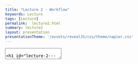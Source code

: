 ```yaml
---
title: "Lecture 2 - Workflow"
keywords: Lecture
tags: [Lecture]
permalink:  lecture2.html
summary: lecture2
layout: presentation
presentationTheme: '/assets/revealJS/css/theme/napier.css' 
---
```

<section data-markdown data-separator="^\n---\n$" data-separator-vertical="^\n--\n$">
<textarea data-template>

# Lecture 2 - Workflow and Repo Management
### SET09121 - Games Engineering

<br><br>
Thomas Methven
<br>
(Original material by Kevin Chalmers and Sam Serrels)

School of Computing. Edinburgh Napier University


---

# Version Control

Version Control is used everywhere, by everyone.

I expect to see best practices in use for this module!


---

# Version Control 

Why use Version control?

- Keep a log of changes to your code  <!-- .element: class="fragment" -->
- An unlimited "undo" button. <!-- .element: class="fragment" -->
- Experiment with new features without trashing your working code <!-- .element: class="fragment" -->
- Helps you work better in teams <!-- .element: class="fragment" --> 
- Mirror your codebase to multiple redundant locations <!-- .element: class="fragment" -->
- Integrate with continuous-integration, testing and deployment tools. <!-- .element: class="fragment" -->


---

<!-- .slide: class="leftalign" -->
# Git 

You can do a lot of things with git, and many of the rules of what
you *should* do are not so much technical limitations but are about
what works well when working together with other people.

VC / GIT is a very powerful set of tools, and that can not only be
overwhelming at first, it also means that you can often do the same (or
similar) things different ways, and they all "work." <!-- .element: class="fragment" -->

Generally, the best way to learn git is probably to first only do very
basic things and not even look at some of the things you can do until
you are familiar and confident about the basics. <!-- .element: class="fragment" -->


---

# Git Hosts

- Local - You don't *need* to push anywhere
- Run your own git server
- GitHub - The de facto for open-source code.
- Bitbucket - Meh
- Gitlab - when you need multiple repos and project management
- [https://gitgud.napier.ac.uk](https://gitgud.napier.ac.uk) - unlimited private repos, napier hosted.


---

# Git clients

- Command Line (Git bash on windows)
- GitHub Desktop - [https://desktop.github.com](https://desktop.github.com)
- Sourcetree - [https://sourcetreeapp.com](https://sourcetreeapp.com)
- GitKraken - [https://gitkraken.com](https://gitkraken.com)

![image](assets/images/sourcetree.png)  <!-- .element height="70%" width="70%" -->

---

# Git Hosts

Honestly I'd just recommend using GitHub Destop these days!
It's the nicest one to use for basic stuff...

---

# Version Control - Best Practices


---

# Commit Often

- Committing often keeps your commits small and, again, helps you commit only related changes. <!-- .element: class="fragment" -->
- Allows you to share your code more frequently with others. <!-- .element: class="fragment" -->
- Easier for everyone to integrate changes regularly and avoid merge conflicts. <!-- .element: class="fragment" -->
- Having few large commits and sharing them rarely, in contrast, makes it hard both to solve conflicts and to comprehend what happened. <!-- .element: class="fragment" -->
- Don't commit only at the end of the day. <!-- .element: class="fragment" -->


---

# Commit Related Changes 

- A commit should be a wrapper for related changes.
- For example: 
    - Fixing two different bugs should produce two separate commits. <!-- .element: class="fragment" -->
- Small commits make it easier for other team members to understand the changes and roll them back if something went wrong. <!-- .element: class="fragment" -->
- Use tools like the staging area and stage only parts of a file, to create very granular commits. <!-- .element: class="fragment" -->


---

# Don't Commit Half-Done Work 

- You should only commit code when it's completed.
- This doesn't mean you have to complete a whole, large feature before committing. <!-- .element: class="fragment" -->
- Split the feature's implementation into logical chunks and remember to commit early and often. <!-- .element: class="fragment" -->
- Consider using Git's "Stash" feature. <!-- .element: class="fragment" -->
- If you absolutely need to commit, commit to a separate branch. <!-- .element: class="fragment" -->


---

# Test Before You Commit 

Resist temptations to commit something that you *think* works. 

- Test it thoroughly 
- make sure it really is completed ...
- ..and has no side effects (as far as one can tell).

<br>

### Don't Break The Build <!-- .element: class="fragment" -->


---

<!-- .slide: class="leftalign" -->
# Write Good Commit Messages

Begin your message with a short summary of your changes.

(Up to 50 characters as a guideline).

Separate it from the following body by including a blank line.

The body of your message should provide detailed answers to the following questions:
<!-- .element: class="fragment" -->
 - What was the motivation for the change?
 - How does it differ from the previous implementation?

<!-- .element: class="fragment" -->


---

# Use Branches 
Branching is Git's most powerful feature.

The tool to help you avoid mixing up different lines of development.

![image](assets/images/gitflowworkflow.png) <!-- .element height="70%" width="70%" -->


---

# Agree on a Workflow 

<div style="text-align: left;">

<p>However you choose to work, just make sure to agree on a common workflow that everyone follows.  </p>

<p>Following and enforcing other practices such as a code standard helps with merging. </p>

</div>

---

# Version Control is not a Backup System

Commit selectively - don't just cram in files.

<br>

### Git is not for Binary files <!-- .element: class="fragment" -->

## Keep The Repo Clean <!-- .element: class="fragment" -->


---

# What goes into a code repository

- Source code files. (.cpp, .h, .java)
- README.md
- LICENSE
- .gitignore
- Buildscripts / makefiles (CMakeLists.txt)
- git submodules


---

# What does not go into a code repository

- Binary files (.wav, .mp3, .jpg, .pdf)  [ok for small things] <!-- .element: class="fragment" -->
- Compiled Code (.exe, .dll, .lib, .so, .obj) <!-- .element: class="fragment" -->
- IDE project files (.vcxproj, .sln) <!-- .element: class="fragment" -->
- Junk and temp files (.log) <!-- .element: class="fragment" -->
- Old code in a separate 'old-code' folder. <!-- .element: class="fragment" -->

<br>

__There are marks at stake here, do this right.__ <!-- .element: class="fragment" -->



---

# Why clean repos? 

Evidence of good software engineering - only include what you need.

Therefore it follows that you *know* should what you need.


<br>

You should understand everything that is in your repo, and be able to justify it's place there. <!-- .element: class="fragment" -->

If you can't; then it shows that you don't understand your own work. <!-- .element: class="fragment" -->

---

# Version Control Best Practices

## Summary
- Commit Often
- Commit Related Changes
- **Don't Break the build**
- Use Branches
- Agree on a Workflow
- Write Good Commit Messages
- **Keep The Repo Clean**


---

# Version Control - Working in teams

---

# Merging 

- Make sure you have the newest stuff
- **Always pull before starting working**

![image](assets/images/gitexample.png) <!-- .element height="110%" width="110%" -->

Advanced trick: You can do "Squash and Rebase" technique to make this
look neater.


---

# Merging 2 

If there were changes on the branch you want to merge into:

- Merge them into your branch, before merging onto it.
- Ensures your work is compatible
![image](assets/images/gitexample2.png) <!-- .element height="100%" width="100%" -->


---

# Branches 

For individual projects, 2 types of branches work fine.

- Master
- Feature Branches

When you scale up onto bigger projects you add more to suit the
development workflow. <!-- .element: class="fragment" -->

There is one rule to rule them all: <!-- .element: class="fragment" -->
** Never break Master ** <!-- .element: class="fragment" -->

- **Development / Master**
    - Merge your feature branches into here
- **Testing**
    - Dev merges into here, get tested before merge to Release
- **Release**
    - Tagged and available for download to the public.
    - Also commonly called "Production" or "Live" branch

<!-- .element: class="fragment" -->

---

# Naming Note
GitHub, like many companies, is in the process of changing the name of the 'Master' branch. It seems to be in progress at time of writing, so you might see it called 'Main', 'Default', or 'Origin' in some tools!

(Don't worry, just remember to **Never break the main branch**)

---

# Branches

![image](assets/images/gitflowworkflow.png) <!-- .element height="100%" width="100%" -->


---

# Branches

![image](assets/images/gitexample3.png) <!-- .element height="100%" width="100%" -->


---

<!-- .slide: class="leftalign" -->
# Pull Requests 

**Not actually a native git feature, Github introduced this concept**


Pull requests are a mechanism for a developer to notify team members that they have completed a feature.

Once their feature branch is ready, the developer files a pull request via their Bitbucket/GitHub account. 
This lets everybody involved know that they need to review the code and merge it into the master branch.

But, the pull request is more than just a notification.
It's a dedicated forum for discussing the proposed feature. 
If there are any problems with the changes, teammates can post feedback in the pull request and even tweak the feature by pushing follow-up commits.
All of this activity is tracked directly inside of the pull request.



---

# Merge Conflicts 

When git-dif doesn't know what you want to keep.

You can resolve them manually with a text editor


``` {language="c++"}
for(int i; i <3; ++i){
    <<<<<<< HEAD
    cout << "hello" << i << end;
    =======
    cout << i << end;
    >>>>>>> branch-a
}
```

Simply remove the bit you don't want, save the file, and commit.

Git GUIs can do most of this for you.


---

# Writing code for deployment 


---

# Writing code for deployment 
<!-- .slide: class="leftalign" -->
You will be building programs that run as standalone executables.


The big difference here is we are not running from an IDE. 


You must know how to **build, test, and deploy** your code. 

<br>
To do this, you must have knowledge of the following things:

- Know what your program does
- What your program needs to build
- Where it builds
- How it builds
- What it need to run

<!-- .element: class="fragment" -->
<br>
Submitting a game that doesn't run, due to something like missing .DLLs will lose you serious marks. <!-- .element: class="fragment" -->

---

# Writing code for deployment 
- People lose marks for this **Every. Single. Year.** 
- Don't make me go looking for the right version of a .DLL <!-- .element: class="fragment" -->
- **TEST YOUR CODE ON ANOTHER MACHINE BEFORE SUBMITTING** <!-- .element: class="fragment" -->

---

# C++ Software Engineering methods


---

<!-- .slide: class="leftalign" -->
# C++ ecosystem 

C++ is a low-level language.


It runs natively on the system, therefore must be compiled specifically for the system it is running on.


Unlike Java, there is no "C++ Virtual Machine" or universal cross-platform runtime. <!-- .element: class="fragment"data-fragment-index="1" -->


This makes writing robust and portable applications difficult. <!-- .element: class="fragment" data-fragment-index="1"-->


---

<!-- .slide: class="leftalign" -->
# Cross platform code 

Standard C++ code that just does logic is basically cross-platform.

Where we get into trouble is when hardware and system calls.
- Windowing
- Input
- Graphics
- Sound
- Threading
- Time
- Maths

<!-- .element: class="fragment" -->

Each operating system has it's own way of doing this. (See POSIX)
<!-- .element: class="fragment" -->

So, we use libraries that do all this for us.
e.g SFML, GLFW, SDL.
<!-- .element: class="fragment" -->

---

<!-- .slide: class="leftalign" -->
# C++ Dependancy Hell
In the past you may have downloaded a precompiled .lib/.dll for external Libs.

We will be building our libraries from source, right from github.

Pros: 
- Newest code. Git Submodules keep it updated <!-- .element: class="fragment" -->
- Better performance - Compiler has more code to optimise. <!-- .element: class="fragment" -->
- Debugging - breakpoint and step though 3rd party code. <!-- .element: class="fragment" -->
- Repo size - no  .dlls in repo <!-- .element: class="fragment" -->
- Portability - can build for different architectures. <!-- .element: class="fragment" -->
- Compatibility* - no need to have specific libs versions (x32/x64) <!-- .element: class="fragment" -->


Cons:
- Getting it to work is hard
  - *Every library is different and may not have clear build guides.

<!-- .element: class="fragment" -->

---

# The solution

![image](assets/images/cmake.png)  <!-- .element height="100%" width="100%" -->


---

<!-- .slide: class="leftalign" -->
# CMake 
An open-source, cross-platform tools for configuring, building, testing and packaging software.

Write **one**  CMakeLists.txt config file, dictating what your application needs to compile.

CMake processes this and generates solution files relevent to the platform you are working on.

Not all C++ projects use CMake or have a working config. <!-- .element: class="fragment" -->

SFML and Box2D do. So we are all set. <!-- .element: class="fragment" -->

CMake is covered more in depth in the labs. <!-- .element: class="fragment" -->

---

# CMake 

- You will absolutely come to hate CMake...
- BUT, it is used in many big software houses, such as EA. <!-- .element: class="fragment" -->
- So... get used to it now, and make sure you understand the labs! <!-- .element: class="fragment" -->

</textarea>
</section>